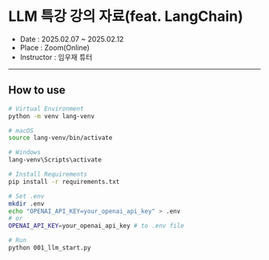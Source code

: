 # LLM 특강 강의 자료(feat. LangChain)

- Date : 2025.02.07 ~ 2025.02.12
- Place : Zoom(Online)
- Instructor : 임우재 튜터

---

## How to use

```bash
# Virtual Environment
python -m venv lang-venv

# macOS
source lang-venv/bin/activate

# Windows
lang-venv\Scripts\activate

# Install Requirements
pip install -r requirements.txt

# Set .env
mkdir .env
echo "OPENAI_API_KEY=your_openai_api_key" > .env
# or
OPENAI_API_KEY=your_openai_api_key # to .env file

# Run
python 001_llm_start.py
```


